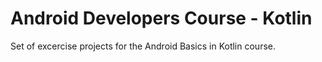 # Android Developers Course - Kotlin 
Set of excercise projects for the Android Basics in Kotlin course.

